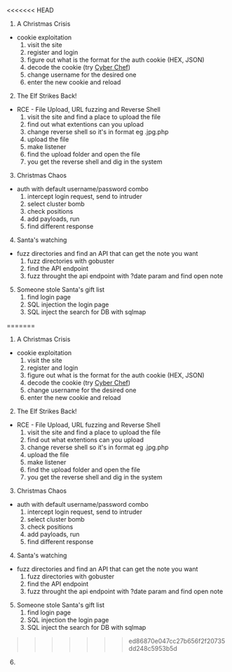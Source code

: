 <<<<<<< HEAD
1. A Christmas Crisis
- cookie exploitation
	1. visit the site
	2. register and login
	3. figure out what is the format for the auth cookie (HEX, JSON)
	4. decode the cookie (try [Cyber Chef](http://icyberchef.com/))
	5. change username for the desired one
	6. enter the new cookie and reload

2. The Elf Strikes Back!
- RCE - File Upload, URL fuzzing and Reverse Shell
	1. visit the site and find a place to upload the file
	2. find out what extentions can you upload
	3. change reverse shell so it's in format eg .jpg.php
	4. upload the file
	5. make listener
	6. find the upload folder and open the file
	7. you get the reverse shell and dig in the system

3. Christmas Chaos
- auth with default username/password combo
	1. intercept login request, send to intruder
	2. select cluster bomb
	3. check positions
	4. add payloads, run
	5. find different response


4. Santa's watching
- fuzz directories and find an API that can get the note you want
	1. fuzz directories with gobuster
	2. find the API endpoint
	3. fuzz throught the api endpoint with ?date param and find open note

5. Someone stole Santa's gift list
	1. find login page
	2. SQL injection the login page
	3. SQL inject the search for DB with sqlmap

=======
1. A Christmas Crisis
- cookie exploitation
	1. visit the site
	2. register and login
	3. figure out what is the format for the auth cookie (HEX, JSON)
	4. decode the cookie (try [Cyber Chef](http://icyberchef.com/))
	5. change username for the desired one
	6. enter the new cookie and reload

2. The Elf Strikes Back!
- RCE - File Upload, URL fuzzing and Reverse Shell
	1. visit the site and find a place to upload the file
	2. find out what extentions can you upload
	3. change reverse shell so it's in format eg .jpg.php
	4. upload the file
	5. make listener
	6. find the upload folder and open the file
	7. you get the reverse shell and dig in the system

3. Christmas Chaos
- auth with default username/password combo
	1. intercept login request, send to intruder
	2. select cluster bomb
	3. check positions
	4. add payloads, run
	5. find different response


4. Santa's watching
- fuzz directories and find an API that can get the note you want
	1. fuzz directories with gobuster
	2. find the API endpoint
	3. fuzz throught the api endpoint with ?date param and find open note

5. Someone stole Santa's gift list
	1. find login page
	2. SQL injection the login page
	3. SQL inject the search for DB with sqlmap

>>>>>>> ed86870e047cc27b656f2f20735dd248c5953b5d
6. 